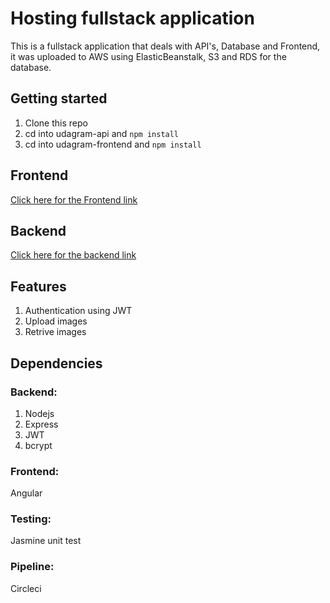 # Hosting fullstack application

This is a fullstack application that deals with API's, Database and Frontend, it was uploaded to AWS using ElasticBeanstalk, S3 and RDS for the database.

## Getting started

1. Clone this repo
2. cd into udagram-api and `npm install`
3. cd into udagram-frontend and `npm install`

## Frontend
[Click here for the Frontend link](http://front-end0966.s3-website-us-east-1.amazonaws.com/)

## Backend
[Click here for the backend link](http://backend-env.eba-4hqqydj3.us-east-1.elasticbeanstalk.com/api/v0)

## Features

1. Authentication using JWT
2. Upload images
3. Retrive images

## Dependencies 
  ### Backend:
  1. Nodejs
  2. Express
  3. JWT
  4. bcrypt

  ### Frontend:
  Angular
  
  ### Testing:
  Jasmine unit test
  
  ### Pipeline:
  Circleci


